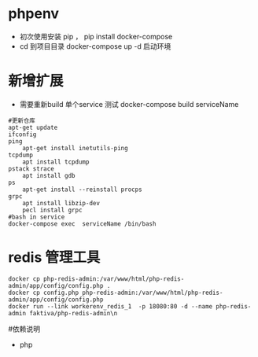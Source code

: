 # phpenv
   - 初次使用安装 pip ， pip install docker-compose
   - cd 到项目目录  docker-compose up -d 启动环境 
# 新增扩展
   - 需要重新build 单个service 测试 docker-compose build serviceName

```shell
#更新仓库
apt-get update 
ifconfig 
ping 
    apt-get install inetutils-ping
tcpdump 
    apt install tcpdump
pstack strace 
    apt install gdb
ps
    apt-get install --reinstall procps
grpc 
    apt install libzip-dev
    pecl install grpc
#bash in service     
docker-compose exec  serviceName /bin/bash

```
# redis 管理工具
```shell
docker cp php-redis-admin:/var/www/html/php-redis-admin/app/config/config.php .
docker cp config.php php-redis-admin:/var/www/html/php-redis-admin/app/config/config.php
docker run --link workerenv_redis_1  -p 18080:80 -d --name php-redis-admin faktiva/php-redis-admin\n
```
#依赖说明
- php

